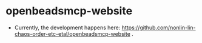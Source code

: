 # openbeadsmcp-website

* Currently, the development happens here: https://github.com/nonlin-lin-chaos-order-etc-etal/openbeadsmcp-website .

